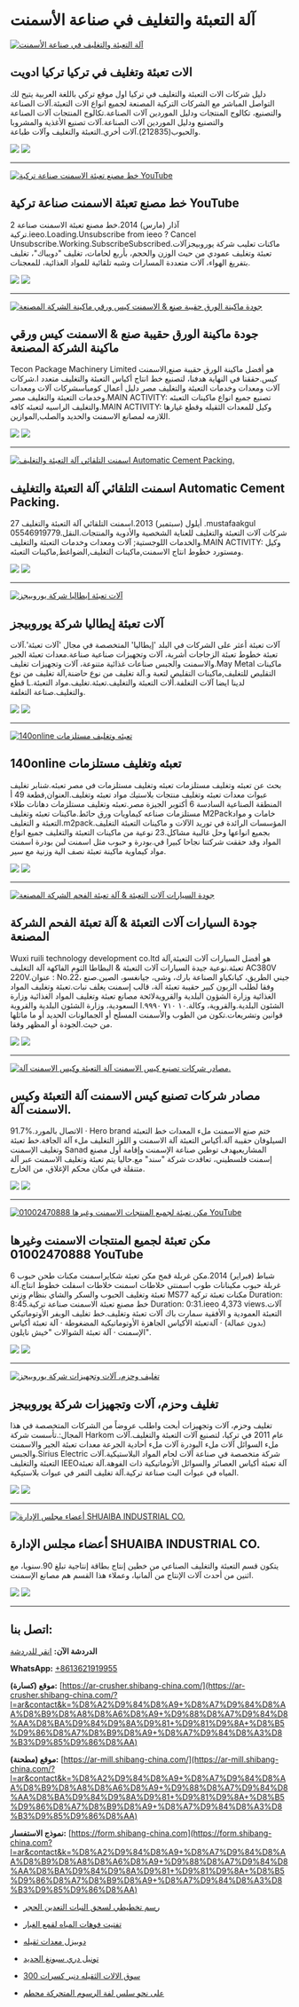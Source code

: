 # آلة التعبئة والتغليف في صناعة الأسمنت

<a href="https://swt.shibang-china.com/?l=ar&img&k=%D8%A2%D9%84%D8%A9+%D8%A7%D9%84%D8%AA%D8%B9%D8%A8%D8%A6%D8%A9+%D9%88%D8%A7%D9%84%D8%AA%D8%BA%D9%84%D9%8A%D9%81+%D9%81%D9%8A+%D8%B5%D9%86%D8%A7%D8%B9%D8%A9+%D8%A7%D9%84%D8%A3%D8%B3%D9%85%D9%86%D8%AA" target="_blank">![آلة التعبئة والتغليف في صناعة الأسمنت](http://static.shibang-china.com/all-800x300/1523.jpg)</a>

## الات تعبئة وتغليف في تركيا تركيا ادويت
دليل شركات الات التعبئة والتغليف في تركيا اول موقع تركي باللغة العربية يتيح لك التواصل المباشر مع الشركات التركية المصنعة لجميع انواع الات التعبئة.آلات الصناعة والتصنيع، تكالوج المنتجات ودليل الموردين آلات الصناعة.تكالوج المنتجات آلات الصناعة والتصنيع ودليل الموردين آلات الصناعة.آلات تصنيع الأغذية والمشروبا والحبوب(212835).آلات أخري.التعبئة والتغليف وآلات طباعة.


<a href="https://whatsapp.shibangsoft.com/WhatsApp.php" target="_blank" title="WhatsApp">![](http://static.shibang-china.com/icon/whatsapp.png)</a> <a href="https://swt.shibang-china.com/?l=ar&icon&k=%D8%A2%D9%84%D8%A9+%D8%A7%D9%84%D8%AA%D8%B9%D8%A8%D8%A6%D8%A9+%D9%88%D8%A7%D9%84%D8%AA%D8%BA%D9%84%D9%8A%D9%81+%D9%81%D9%8A+%D8%B5%D9%86%D8%A7%D8%B9%D8%A9+%D8%A7%D9%84%D8%A3%D8%B3%D9%85%D9%86%D8%AA" target="_blank">![](http://static.shibang-china.com/icon/chat-ar.png)</a>

---

<a href="https://swt.shibang-china.com/?l=ar&img&k=%D8%A2%D9%84%D8%A9+%D8%A7%D9%84%D8%AA%D8%B9%D8%A8%D8%A6%D8%A9+%D9%88%D8%A7%D9%84%D8%AA%D8%BA%D9%84%D9%8A%D9%81+%D9%81%D9%8A+%D8%B5%D9%86%D8%A7%D8%B9%D8%A9+%D8%A7%D9%84%D8%A3%D8%B3%D9%85%D9%86%D8%AA" target="_blank">![خط مصنع تعبئة الاسمنت صناعة تركية YouTube](http://static.shibang-china.com/all-800x300/742.jpg)</a>

## خط مصنع تعبئة الاسمنت صناعة تركية YouTube
2 آذار (مارس) 2014.خط مصنع تعبئة الاسمنت صناعة تركية.ieeo.Loading.Unsubscribe from ieeo ? Cancel Unsubscribe.Working.SubscribeSubscribed.ماكنات تعليب شركة يوروبيجزآلات تعبئة وتغليف عمودي من حيث الوزن والحجم، بأربع لحامات، تغليف &quot;دويباك&quot;، تغليف بتفريغ الهواء، آلات متعددة المسارات وشبه تلقائية للمواد الغذائية، للمعجنات.


<a href="https://whatsapp.shibangsoft.com/WhatsApp.php" target="_blank" title="WhatsApp">![](http://static.shibang-china.com/icon/whatsapp.png)</a> <a href="https://swt.shibang-china.com/?l=ar&icon&k=%D8%A2%D9%84%D8%A9+%D8%A7%D9%84%D8%AA%D8%B9%D8%A8%D8%A6%D8%A9+%D9%88%D8%A7%D9%84%D8%AA%D8%BA%D9%84%D9%8A%D9%81+%D9%81%D9%8A+%D8%B5%D9%86%D8%A7%D8%B9%D8%A9+%D8%A7%D9%84%D8%A3%D8%B3%D9%85%D9%86%D8%AA" target="_blank">![](http://static.shibang-china.com/icon/chat-ar.png)</a>

---

<a href="https://swt.shibang-china.com/?l=ar&img&k=%D8%A2%D9%84%D8%A9+%D8%A7%D9%84%D8%AA%D8%B9%D8%A8%D8%A6%D8%A9+%D9%88%D8%A7%D9%84%D8%AA%D8%BA%D9%84%D9%8A%D9%81+%D9%81%D9%8A+%D8%B5%D9%86%D8%A7%D8%B9%D8%A9+%D8%A7%D9%84%D8%A3%D8%B3%D9%85%D9%86%D8%AA" target="_blank">![جودة ماكينة الورق حقيبة صنع &amp; الاسمنت كيس ورقي ماكينة الشركة المصنعة](http://static.shibang-china.com/all-800x300/607.jpg)</a>

## جودة ماكينة الورق حقيبة صنع &amp; الاسمنت كيس ورقي ماكينة الشركة المصنعة
Tecon Package Machinery Limited هو أفضل ماكينة الورق حقيبة صنع,الاسمنت كيس.حققنا في النهاية هدفنا، لتصنيع خط انتاج أكياس التعبئة والتغليف متعدد ا.شركات آلات ومعدات وخدمات التعبئة والتغليف مصر دليل أعمال كومباسشركات آلات ومعدات وخدمات التعبئة والتغليف مصر.MAIN ACTIVITY: تصنيع جميع انواع ماكينات التعبئه والتغليف الراسيه لتعبئه كافه.MAIN ACTIVITY: وكيل للمعدات الثقيله وقطع غيارها اللازمه لمصانع الاسمنت والحديد والصلب,الموازين.


<a href="https://whatsapp.shibangsoft.com/WhatsApp.php" target="_blank" title="WhatsApp">![](http://static.shibang-china.com/icon/whatsapp.png)</a> <a href="https://swt.shibang-china.com/?l=ar&icon&k=%D8%A2%D9%84%D8%A9+%D8%A7%D9%84%D8%AA%D8%B9%D8%A8%D8%A6%D8%A9+%D9%88%D8%A7%D9%84%D8%AA%D8%BA%D9%84%D9%8A%D9%81+%D9%81%D9%8A+%D8%B5%D9%86%D8%A7%D8%B9%D8%A9+%D8%A7%D9%84%D8%A3%D8%B3%D9%85%D9%86%D8%AA" target="_blank">![](http://static.shibang-china.com/icon/chat-ar.png)</a>

---

<a href="https://swt.shibang-china.com/?l=ar&img&k=%D8%A2%D9%84%D8%A9+%D8%A7%D9%84%D8%AA%D8%B9%D8%A8%D8%A6%D8%A9+%D9%88%D8%A7%D9%84%D8%AA%D8%BA%D9%84%D9%8A%D9%81+%D9%81%D9%8A+%D8%B5%D9%86%D8%A7%D8%B9%D8%A9+%D8%A7%D9%84%D8%A3%D8%B3%D9%85%D9%86%D8%AA" target="_blank">![اسمنت التلقائي آلة التعبئة والتغليف Automatic Cement Packing.](http://static.shibang-china.com/all-800x300/566.jpg)</a>

## اسمنت التلقائي آلة التعبئة والتغليف Automatic Cement Packing.
27 أيلول (سبتمبر) 2013.اسمنت التلقائي آلة التعبئة والتغليف .mustafaakgul 05546919779.شركات آلات التعبئة والتغليف للعناية الشخصية والأدوية والمنتجات.النقل والخدمات اللوجستية; آلات ومعدات وخدمات التعبئة والتغليف.MAIN ACTIVITY: وكيل ومستورد خطوط انتاج الاسمنت,ماكينات التغليف,الضواغط,ماكينات التعبئه.


<a href="https://whatsapp.shibangsoft.com/WhatsApp.php" target="_blank" title="WhatsApp">![](http://static.shibang-china.com/icon/whatsapp.png)</a> <a href="https://swt.shibang-china.com/?l=ar&icon&k=%D8%A2%D9%84%D8%A9+%D8%A7%D9%84%D8%AA%D8%B9%D8%A8%D8%A6%D8%A9+%D9%88%D8%A7%D9%84%D8%AA%D8%BA%D9%84%D9%8A%D9%81+%D9%81%D9%8A+%D8%B5%D9%86%D8%A7%D8%B9%D8%A9+%D8%A7%D9%84%D8%A3%D8%B3%D9%85%D9%86%D8%AA" target="_blank">![](http://static.shibang-china.com/icon/chat-ar.png)</a>

---

<a href="https://swt.shibang-china.com/?l=ar&img&k=%D8%A2%D9%84%D8%A9+%D8%A7%D9%84%D8%AA%D8%B9%D8%A8%D8%A6%D8%A9+%D9%88%D8%A7%D9%84%D8%AA%D8%BA%D9%84%D9%8A%D9%81+%D9%81%D9%8A+%D8%B5%D9%86%D8%A7%D8%B9%D8%A9+%D8%A7%D9%84%D8%A3%D8%B3%D9%85%D9%86%D8%AA" target="_blank">![آلات تعبئة إيطاليا شركة يوروبيجز](http://static.shibang-china.com/all-800x300/728.jpg)</a>

## آلات تعبئة إيطاليا شركة يوروبيجز
آلات تعبئة أعثر على الشركات في البلد &#39;إيطاليا&#39; المتخصصة في مجال &#39;آلات تعبئة&#39;.آلات تعبئة خطوط تعبئة الزجاجات أشربة، آلات وتجهيزات صناعية صناعة.معدات تعبئة الجير والاسمنت والجبس صناعات غذائية متنوعة، آلات وتجهيزات تغليف.May Metal ماكينات التقليص للتغليف,ماكينات التقليص لتعبة و.آلة تغليف من نوع حاضنة,آلة تغليف من نوع قطع L.لدينا ايضا آلات التغلفة.ألات التعبئة والتغليف.تعبئة.تغليف.مواد التعبئة والتغليف.صناعة التغلفة.


<a href="https://whatsapp.shibangsoft.com/WhatsApp.php" target="_blank" title="WhatsApp">![](http://static.shibang-china.com/icon/whatsapp.png)</a> <a href="https://swt.shibang-china.com/?l=ar&icon&k=%D8%A2%D9%84%D8%A9+%D8%A7%D9%84%D8%AA%D8%B9%D8%A8%D8%A6%D8%A9+%D9%88%D8%A7%D9%84%D8%AA%D8%BA%D9%84%D9%8A%D9%81+%D9%81%D9%8A+%D8%B5%D9%86%D8%A7%D8%B9%D8%A9+%D8%A7%D9%84%D8%A3%D8%B3%D9%85%D9%86%D8%AA" target="_blank">![](http://static.shibang-china.com/icon/chat-ar.png)</a>

---

<a href="https://swt.shibang-china.com/?l=ar&img&k=%D8%A2%D9%84%D8%A9+%D8%A7%D9%84%D8%AA%D8%B9%D8%A8%D8%A6%D8%A9+%D9%88%D8%A7%D9%84%D8%AA%D8%BA%D9%84%D9%8A%D9%81+%D9%81%D9%8A+%D8%B5%D9%86%D8%A7%D8%B9%D8%A9+%D8%A7%D9%84%D8%A3%D8%B3%D9%85%D9%86%D8%AA" target="_blank">![140online تعبئه وتغليف مستلزمات](http://static.shibang-china.com/all-800x300/839.jpg)</a>

## 140online تعبئه وتغليف مستلزمات
بحث عن تعبئه وتغليف مستلزمات تعبئه وتغليف مستلزمات فى مصر تعبئه.شنابر تغليف عبوات معدات تعبئه وتغليف منتجات بلاستيك مواد تعبئه وتغليف.العنوان,قطعة 49 أ المنطقة الصناعية السادسة 6 أكتوبر الجيزة مصر.تعبئه وتغليف مستلزمات دهانات طلاء مستلزمات صناعه كيماويات ورق حائط.ماكينات تعبئه وتغليف M2Packخامات و مواد التعبئة و التغليف.m2pack.المؤسسات الرائدة في توريد الآلات و ماكينات التعبئة التغليف بجميع انواعها وحل غالبية مشاكل.23 نوعية من ماكينات التعبئة والتغليف جميع انواع المواد وقد حققت شركتنا نجاحا كبيرا في.بودرة و حبوب مثل اسمنت لبن بودرة اسمنت مواد كيماوية ماكينة تعبئة نصف الية وزنية مع سير.


<a href="https://whatsapp.shibangsoft.com/WhatsApp.php" target="_blank" title="WhatsApp">![](http://static.shibang-china.com/icon/whatsapp.png)</a> <a href="https://swt.shibang-china.com/?l=ar&icon&k=%D8%A2%D9%84%D8%A9+%D8%A7%D9%84%D8%AA%D8%B9%D8%A8%D8%A6%D8%A9+%D9%88%D8%A7%D9%84%D8%AA%D8%BA%D9%84%D9%8A%D9%81+%D9%81%D9%8A+%D8%B5%D9%86%D8%A7%D8%B9%D8%A9+%D8%A7%D9%84%D8%A3%D8%B3%D9%85%D9%86%D8%AA" target="_blank">![](http://static.shibang-china.com/icon/chat-ar.png)</a>

---

<a href="https://swt.shibang-china.com/?l=ar&img&k=%D8%A2%D9%84%D8%A9+%D8%A7%D9%84%D8%AA%D8%B9%D8%A8%D8%A6%D8%A9+%D9%88%D8%A7%D9%84%D8%AA%D8%BA%D9%84%D9%8A%D9%81+%D9%81%D9%8A+%D8%B5%D9%86%D8%A7%D8%B9%D8%A9+%D8%A7%D9%84%D8%A3%D8%B3%D9%85%D9%86%D8%AA" target="_blank">![جودة السيارات آلات التعبئة &amp; آلة تعبئة الفحم الشركة المصنعة](http://static.shibang-china.com/all-800x300/332.jpg)</a>

## جودة السيارات آلات التعبئة &amp; آلة تعبئة الفحم الشركة المصنعة
Wuxi ruili technology development co.ltd هو أفضل السيارات آلات التعبئة,آلة تعبئة.نوعية جيدة السيارات آلات التعبئة &amp; البطاطا الثوم الفاكهة آلة التغليف AC380V 220V.عنوان : No.22، جيني الطريق، كيانكياو الصناعة بارك، وشى، جيانغسو، الصين.صنع وفقا لطلب الزبون كبير حقيبة تعبئة آلة، قالب إسمنت يغلف نبات.تعبئة وتغليف المواد الغذائية وزارة الشؤون البلدية والقرويةلائحة مصانع تعبئة وتغليف المواد الغذائية وزارة الشئون البلدية.والقروية، وكالة.۱۰ ۷۱۰ ۹۹۹۰.ا السعودية، وزارة الشئون البلدية والقروية قوانين وتشريعات.تكون من الطوب والأسمنت المسلح أو الجمالونات الحديد أو ما ماثلها من حيث.الجودة أو المظهر وفقا.


<a href="https://whatsapp.shibangsoft.com/WhatsApp.php" target="_blank" title="WhatsApp">![](http://static.shibang-china.com/icon/whatsapp.png)</a> <a href="https://swt.shibang-china.com/?l=ar&icon&k=%D8%A2%D9%84%D8%A9+%D8%A7%D9%84%D8%AA%D8%B9%D8%A8%D8%A6%D8%A9+%D9%88%D8%A7%D9%84%D8%AA%D8%BA%D9%84%D9%8A%D9%81+%D9%81%D9%8A+%D8%B5%D9%86%D8%A7%D8%B9%D8%A9+%D8%A7%D9%84%D8%A3%D8%B3%D9%85%D9%86%D8%AA" target="_blank">![](http://static.shibang-china.com/icon/chat-ar.png)</a>

---

<a href="https://swt.shibang-china.com/?l=ar&img&k=%D8%A2%D9%84%D8%A9+%D8%A7%D9%84%D8%AA%D8%B9%D8%A8%D8%A6%D8%A9+%D9%88%D8%A7%D9%84%D8%AA%D8%BA%D9%84%D9%8A%D9%81+%D9%81%D9%8A+%D8%B5%D9%86%D8%A7%D8%B9%D8%A9+%D8%A7%D9%84%D8%A3%D8%B3%D9%85%D9%86%D8%AA" target="_blank">![مصادر شركات تصنيع كيس الاسمنت آلة التعبئة وكيس الاسمنت آلة.](http://static.shibang-china.com/all-800x300/689.jpg)</a>

## مصادر شركات تصنيع كيس الاسمنت آلة التعبئة وكيس الاسمنت آلة.
91.7%.الاتصال بالمورد &middot; Hero brand ختم صنع الاسمنت ملء المعدات خط التعبئة السيلوفان حقيبة آلة.أكياس التعبئة آلة الاسمنت و اللوز التغليف ملء آلة الجافة.خط تعبئة وتغليف الإسمنت Sanad المشاريعبهدف توطين صناعة الإسمنت وإقامة أول مصنع إسمنت فلسطيني، تعاقدت شركة &quot;سند&quot; مع.حاليا يتم تعبئة وتغليف الاسمنت عبر آلة متنقلة في مكان محكم الإغلاق، من الخارج.


<a href="https://whatsapp.shibangsoft.com/WhatsApp.php" target="_blank" title="WhatsApp">![](http://static.shibang-china.com/icon/whatsapp.png)</a> <a href="https://swt.shibang-china.com/?l=ar&icon&k=%D8%A2%D9%84%D8%A9+%D8%A7%D9%84%D8%AA%D8%B9%D8%A8%D8%A6%D8%A9+%D9%88%D8%A7%D9%84%D8%AA%D8%BA%D9%84%D9%8A%D9%81+%D9%81%D9%8A+%D8%B5%D9%86%D8%A7%D8%B9%D8%A9+%D8%A7%D9%84%D8%A3%D8%B3%D9%85%D9%86%D8%AA" target="_blank">![](http://static.shibang-china.com/icon/chat-ar.png)</a>

---

<a href="https://swt.shibang-china.com/?l=ar&img&k=%D8%A2%D9%84%D8%A9+%D8%A7%D9%84%D8%AA%D8%B9%D8%A8%D8%A6%D8%A9+%D9%88%D8%A7%D9%84%D8%AA%D8%BA%D9%84%D9%8A%D9%81+%D9%81%D9%8A+%D8%B5%D9%86%D8%A7%D8%B9%D8%A9+%D8%A7%D9%84%D8%A3%D8%B3%D9%85%D9%86%D8%AA" target="_blank">![مكن تعبئة لجميع المنتجات الاسمنت وغيرها 01002470888 YouTube](http://static.shibang-china.com/all-800x300/1138.jpg)</a>

## مكن تعبئة لجميع المنتجات الاسمنت وغيرها 01002470888 YouTube
6 شباط (فبراير) 2014.مكن غربلة قمح مكن تعبئة شكايراسمنت مكنات طحن حبوب غربلة حبوب مكينانات طوب اسمنتى خلاطات اسمنت خلاطات اسفلت خطوط انتاج.آلة تعبئة وتغليف الحبوب والسكر والشاي بنظام وزني MS77 مكنات تعبئة تركية Duration: 8:45.خط مصنع تعبئة الاسمنت صناعة تركية Duration: 0:31.ieeo 4,373 views.آلات التعبئة العمودية و الأفقية سمارت باك آلات تعبئة وتغليف.خط تغليف الويفر الأوتوماتيكي (بدون عمالة) &middot; آلةتعبئة الأكياس الجاهزة الأوتوماتيكية المضغوطة &middot; آلة تعبئة أكياس الإسمنت &middot; آلة تعبئة الشوالات &quot;خيش نايلون&quot;.


<a href="https://whatsapp.shibangsoft.com/WhatsApp.php" target="_blank" title="WhatsApp">![](http://static.shibang-china.com/icon/whatsapp.png)</a> <a href="https://swt.shibang-china.com/?l=ar&icon&k=%D8%A2%D9%84%D8%A9+%D8%A7%D9%84%D8%AA%D8%B9%D8%A8%D8%A6%D8%A9+%D9%88%D8%A7%D9%84%D8%AA%D8%BA%D9%84%D9%8A%D9%81+%D9%81%D9%8A+%D8%B5%D9%86%D8%A7%D8%B9%D8%A9+%D8%A7%D9%84%D8%A3%D8%B3%D9%85%D9%86%D8%AA" target="_blank">![](http://static.shibang-china.com/icon/chat-ar.png)</a>

---

<a href="https://swt.shibang-china.com/?l=ar&img&k=%D8%A2%D9%84%D8%A9+%D8%A7%D9%84%D8%AA%D8%B9%D8%A8%D8%A6%D8%A9+%D9%88%D8%A7%D9%84%D8%AA%D8%BA%D9%84%D9%8A%D9%81+%D9%81%D9%8A+%D8%B5%D9%86%D8%A7%D8%B9%D8%A9+%D8%A7%D9%84%D8%A3%D8%B3%D9%85%D9%86%D8%AA" target="_blank">![تغليف وحزم، آلات وتجهيزات شركة يوروبيجز](http://static.shibang-china.com/all-800x300/451.jpg)</a>

## تغليف وحزم، آلات وتجهيزات شركة يوروبيجز
تغليف وحزم، آلات وتجهيزات أبحت واطلب عروضاً من الشركات المتخصصة في هذا المجال:.تأسست شركة Harkom عام 2011 في تركيا، لتصنيع آلات التعبئة والتغليف.آلات ملء السوائل آلات ملء البودرة آلات ملء أحادية الجرعة معدات تعبئة الجير والاسمنت والجبس.Sirius Electric شركة متخصصة في صناعة آلات لحام المواد البلاستيكية.آلات التعبئة والتغليف IEEOآلة تعبئة أكياس العصائر والسوائل الأتوماتيكية ذات الفوهة.آلة تعبئة المياه في عبوات البت صناعة تركية.آلة تغليف التمر في عبوات بلاستيكية.


<a href="https://whatsapp.shibangsoft.com/WhatsApp.php" target="_blank" title="WhatsApp">![](http://static.shibang-china.com/icon/whatsapp.png)</a> <a href="https://swt.shibang-china.com/?l=ar&icon&k=%D8%A2%D9%84%D8%A9+%D8%A7%D9%84%D8%AA%D8%B9%D8%A8%D8%A6%D8%A9+%D9%88%D8%A7%D9%84%D8%AA%D8%BA%D9%84%D9%8A%D9%81+%D9%81%D9%8A+%D8%B5%D9%86%D8%A7%D8%B9%D8%A9+%D8%A7%D9%84%D8%A3%D8%B3%D9%85%D9%86%D8%AA" target="_blank">![](http://static.shibang-china.com/icon/chat-ar.png)</a>

---

<a href="https://swt.shibang-china.com/?l=ar&img&k=%D8%A2%D9%84%D8%A9+%D8%A7%D9%84%D8%AA%D8%B9%D8%A8%D8%A6%D8%A9+%D9%88%D8%A7%D9%84%D8%AA%D8%BA%D9%84%D9%8A%D9%81+%D9%81%D9%8A+%D8%B5%D9%86%D8%A7%D8%B9%D8%A9+%D8%A7%D9%84%D8%A3%D8%B3%D9%85%D9%86%D8%AA" target="_blank">![أعضاء مجلس الإدارة SHUAIBA INDUSTRIAL CO.](http://static.shibang-china.com/all-800x300/129.jpg)</a>

## أعضاء مجلس الإدارة SHUAIBA INDUSTRIAL CO.
يتكون قسم التعبئة والتغليف الصناعي من خطين إنتاج بطاقة إنتاجية تبلغ 90.سنويا، مع اثنين من أحدث آلات الإنتاج من ألمانيا، وعملاء هذا القسم هم مصانع الإسمنت.

<a href="https://whatsapp.shibangsoft.com/WhatsApp.php" target="_blank" title="WhatsApp">![](http://static.shibang-china.com/icon/whatsapp.png)</a> <a href="https://swt.shibang-china.com/?l=ar&icon&k=%D8%A2%D9%84%D8%A9+%D8%A7%D9%84%D8%AA%D8%B9%D8%A8%D8%A6%D8%A9+%D9%88%D8%A7%D9%84%D8%AA%D8%BA%D9%84%D9%8A%D9%81+%D9%81%D9%8A+%D8%B5%D9%86%D8%A7%D8%B9%D8%A9+%D8%A7%D9%84%D8%A3%D8%B3%D9%85%D9%86%D8%AA" target="_blank">![](http://static.shibang-china.com/icon/chat-ar.png)</a>

---
## اتصل بنا:

**الدردشة الآن:** [انقر للدردشة](https://swt.shibang-china.com?l=ar&contact&k=%D8%A2%D9%84%D8%A9+%D8%A7%D9%84%D8%AA%D8%B9%D8%A8%D8%A6%D8%A9+%D9%88%D8%A7%D9%84%D8%AA%D8%BA%D9%84%D9%8A%D9%81+%D9%81%D9%8A+%D8%B5%D9%86%D8%A7%D8%B9%D8%A9+%D8%A7%D9%84%D8%A3%D8%B3%D9%85%D9%86%D8%AA)

**WhatsApp:**  [+8613621919955](https://whatsapp.shibangsoft.com/WhatsApp.php)

**موقع (كسارة):** [https://ar-crusher.shibang-china.com/](https://ar-crusher.shibang-china.com/?l=ar&contact&k=%D8%A2%D9%84%D8%A9+%D8%A7%D9%84%D8%AA%D8%B9%D8%A8%D8%A6%D8%A9+%D9%88%D8%A7%D9%84%D8%AA%D8%BA%D9%84%D9%8A%D9%81+%D9%81%D9%8A+%D8%B5%D9%86%D8%A7%D8%B9%D8%A9+%D8%A7%D9%84%D8%A3%D8%B3%D9%85%D9%86%D8%AA)

**موقع (مطحنة):** [https://ar-mill.shibang-china.com/](https://ar-mill.shibang-china.com/?l=ar&contact&k=%D8%A2%D9%84%D8%A9+%D8%A7%D9%84%D8%AA%D8%B9%D8%A8%D8%A6%D8%A9+%D9%88%D8%A7%D9%84%D8%AA%D8%BA%D9%84%D9%8A%D9%81+%D9%81%D9%8A+%D8%B5%D9%86%D8%A7%D8%B9%D8%A9+%D8%A7%D9%84%D8%A3%D8%B3%D9%85%D9%86%D8%AA)

**نموذج الاستفسار:** [https://form.shibang-china.com](https://form.shibang-china.com?l=ar&contact&k=%D8%A2%D9%84%D8%A9+%D8%A7%D9%84%D8%AA%D8%B9%D8%A8%D8%A6%D8%A9+%D9%88%D8%A7%D9%84%D8%AA%D8%BA%D9%84%D9%8A%D9%81+%D9%81%D9%8A+%D8%B5%D9%86%D8%A7%D8%B9%D8%A9+%D8%A7%D9%84%D8%A3%D8%B3%D9%85%D9%86%D8%AA)

* [رسم تخطيطي لسحق النبات التعدين الحجر](../14/%D8%B1%D8%B3%D9%85%20%D8%AA%D8%AE%D8%B7%D9%8A%D8%B7%D9%8A%20%D9%84%D8%B3%D8%AD%D9%82%20%D8%A7%D9%84%D9%86%D8%A8%D8%A7%D8%AA%20%D8%A7%D9%84%D8%AA%D8%B9%D8%AF%D9%8A%D9%86%20%D8%A7%D9%84%D8%AD%D8%AC%D8%B1.md)

* [تفتيت فوهات المياه لقمع الغبار](../14/%D8%AA%D9%81%D8%AA%D9%8A%D8%AA%20%D9%81%D9%88%D9%87%D8%A7%D8%AA%20%D8%A7%D9%84%D9%85%D9%8A%D8%A7%D9%87%20%D9%84%D9%82%D9%85%D8%B9%20%D8%A7%D9%84%D8%BA%D8%A8%D8%A7%D8%B1.md)

* [دوبيزل معدات ثقيله](../13/%D8%AF%D9%88%D8%A8%D9%8A%D8%B2%D9%84%20%D9%85%D8%B9%D8%AF%D8%A7%D8%AA%20%D8%AB%D9%82%D9%8A%D9%84%D9%87.md)

* [تونيل دري سبونغ الحديد](../14/%D8%AA%D9%88%D9%86%D9%8A%D9%84%20%D8%AF%D8%B1%D9%8A%20%D8%B3%D8%A8%D9%88%D9%86%D8%BA%20%D8%A7%D9%84%D8%AD%D8%AF%D9%8A%D8%AF.md)

* [سوق الالات الثقيله دنبر كسرات 300](../12/%D8%B3%D9%88%D9%82%20%D8%A7%D9%84%D8%A7%D9%84%D8%A7%D8%AA%20%D8%A7%D9%84%D8%AB%D9%82%D9%8A%D9%84%D9%87%20%D8%AF%D9%86%D8%A8%D8%B1%20%D9%83%D8%B3%D8%B1%D8%A7%D8%AA%20300.md)

* [على نحو سلس لفة الرسوم المتحركة محطم](../12/%D8%B9%D9%84%D9%89%20%D9%86%D8%AD%D9%88%20%D8%B3%D9%84%D8%B3%20%D9%84%D9%81%D8%A9%20%D8%A7%D9%84%D8%B1%D8%B3%D9%88%D9%85%20%D8%A7%D9%84%D9%85%D8%AA%D8%AD%D8%B1%D9%83%D8%A9%20%D9%85%D8%AD%D8%B7%D9%85.md)